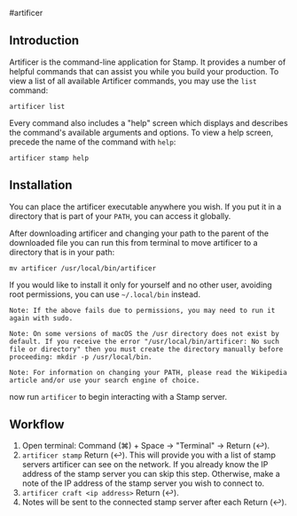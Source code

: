 #artificer

## Introduction
Artificer is the command-line application for Stamp. It provides a number of helpful commands that can assist you while you build your production. To view a list of all available Artificer commands, you may use the `list` command:

`artificer list`

Every command also includes a "help" screen which displays and describes the command's available arguments and options. To view a help screen, precede the name of the command with `help`:

`artificer stamp help`

## Installation

You can place the artificer executable anywhere you wish. If you put it in a directory that is part of your `PATH`, you can access it globally.

After downloading artificer and changing your path to the parent of the downloaded file you can run this from terminal to move artificer to a directory that is in your path:

`mv artificer /usr/local/bin/artificer`

If you would like to install it only for yourself and no other user, avoiding root permissions, you can use `~/.local/bin` instead.

```
Note: If the above fails due to permissions, you may need to run it again with sudo.

Note: On some versions of macOS the /usr directory does not exist by default. If you receive the error "/usr/local/bin/artificer: No such file or directory" then you must create the directory manually before proceeding: mkdir -p /usr/local/bin.

Note: For information on changing your PATH, please read the Wikipedia article and/or use your search engine of choice.
```
now run `artificer` to begin interacting with a Stamp server.

## Workflow

1. Open terminal: Command (⌘) + Space -> "Terminal" -> Return (↩).
2. `artificer stamp` Return (↩).
This will provide you with a list of stamp servers artificer can see on the network. If you already know the IP address of the stamp server you can skip this step. Otherwise, make a note of the IP address of the stamp server you wish to connect to.
3. `artificer craft <ip address>` Return (↩).
4. Notes will be sent to the connected stamp server after each Return (↩).
